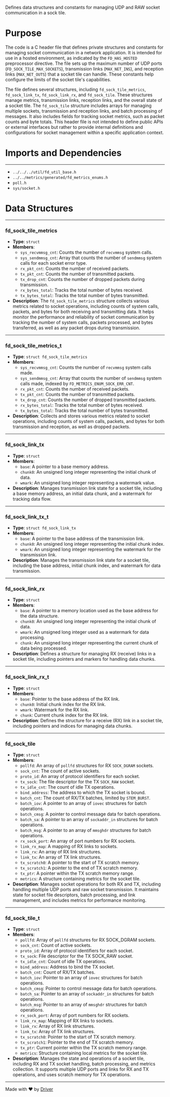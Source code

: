 <!--------------------------------------------------------------------------------->
<!-- IMPORTANT: This file is auto-generated by Driver (https://driver.ai). -------->
<!-- Manual edits may be overwritten on future commits. --------------------------->
<!--------------------------------------------------------------------------------->

Defines data structures and constants for managing UDP and RAW socket communication in a sock tile.

# Purpose
The code is a C header file that defines private structures and constants for managing socket communication in a network application. It is intended for use in a hosted environment, as indicated by the `FD_HAS_HOSTED` preprocessor directive. The file sets up the maximum number of UDP ports (`FD_SOCK_TILE_MAX_SOCKETS`), transmission links (`MAX_NET_INS`), and reception links (`MAX_NET_OUTS`) that a socket tile can handle. These constants help configure the limits of the socket tile's capabilities.

The file defines several structures, including `fd_sock_tile_metrics`, `fd_sock_link_tx`, `fd_sock_link_rx`, and `fd_sock_tile`. These structures manage metrics, transmission links, reception links, and the overall state of a socket tile. The `fd_sock_tile` structure includes arrays for managing multiple sockets, transmission and reception links, and batch processing of messages. It also includes fields for tracking socket metrics, such as packet counts and byte totals. This header file is not intended to define public APIs or external interfaces but rather to provide internal definitions and configurations for socket management within a specific application context.
# Imports and Dependencies

---
- `../../../util/fd_util_base.h`
- `../../metrics/generated/fd_metrics_enums.h`
- `poll.h`
- `sys/socket.h`


# Data Structures

---
### fd\_sock\_tile\_metrics
- **Type**: ``struct``
- **Members**:
    - `sys_recvmmsg_cnt`: Counts the number of `recvmmsg` system calls.
    - `sys_sendmmsg_cnt`: Array that counts the number of `sendmmsg` system calls for each socket error type.
    - `rx_pkt_cnt`: Counts the number of received packets.
    - `tx_pkt_cnt`: Counts the number of transmitted packets.
    - `tx_drop_cnt`: Counts the number of dropped packets during transmission.
    - `rx_bytes_total`: Tracks the total number of bytes received.
    - `tx_bytes_total`: Tracks the total number of bytes transmitted.
- **Description**: The `fd_sock_tile_metrics` structure collects various metrics related to socket operations, including counts of system calls, packets, and bytes for both receiving and transmitting data. It helps monitor the performance and reliability of socket communication by tracking the number of system calls, packets processed, and bytes transferred, as well as any packet drops during transmission.


---
### fd\_sock\_tile\_metrics\_t
- **Type**: ``struct fd_sock_tile_metrics``
- **Members**:
    - `sys_recvmmsg_cnt`: Counts the number of `recvmmsg` system calls made.
    - `sys_sendmmsg_cnt`: Array that counts the number of `sendmmsg` system calls made, indexed by `FD_METRICS_ENUM_SOCK_ERR_CNT`.
    - `rx_pkt_cnt`: Counts the number of received packets.
    - `tx_pkt_cnt`: Counts the number of transmitted packets.
    - `tx_drop_cnt`: Counts the number of dropped transmitted packets.
    - `rx_bytes_total`: Tracks the total number of bytes received.
    - `tx_bytes_total`: Tracks the total number of bytes transmitted.
- **Description**: Collects and stores various metrics related to socket operations, including counts of system calls, packets, and bytes for both transmission and reception, as well as dropped packets.


---
### fd\_sock\_link\_tx
- **Type**: ``struct``
- **Members**:
    - `base`: A pointer to a base memory address.
    - `chunk0`: An unsigned long integer representing the initial chunk of data.
    - `wmark`: An unsigned long integer representing a watermark value.
- **Description**: Manages transmission link state for a socket tile, including a base memory address, an initial data chunk, and a watermark for tracking data flow.


---
### fd\_sock\_link\_tx\_t
- **Type**: ``struct fd_sock_link_tx``
- **Members**:
    - ``base``: A pointer to the base address of the transmission link.
    - ``chunk0``: An unsigned long integer representing the initial chunk index.
    - ``wmark``: An unsigned long integer representing the watermark for the transmission link.
- **Description**: Manages the transmission link state for a socket tile, including the base address, initial chunk index, and watermark for data transmission.


---
### fd\_sock\_link\_rx
- **Type**: ``struct``
- **Members**:
    - ``base``: A pointer to a memory location used as the base address for the data structure.
    - ``chunk0``: An unsigned long integer representing the initial chunk of data.
    - ``wmark``: An unsigned long integer used as a watermark for data processing.
    - ``chunk``: An unsigned long integer representing the current chunk of data being processed.
- **Description**: Defines a structure for managing RX (receive) links in a socket tile, including pointers and markers for handling data chunks.


---
### fd\_sock\_link\_rx\_t
- **Type**: ``struct``
- **Members**:
    - `base`: Pointer to the base address of the RX link.
    - `chunk0`: Initial chunk index for the RX link.
    - `wmark`: Watermark for the RX link.
    - `chunk`: Current chunk index for the RX link.
- **Description**: Defines the structure for a receive (RX) link in a socket tile, including pointers and indices for managing data chunks.


---
### fd\_sock\_tile
- **Type**: ``struct``
- **Members**:
    - `pollfd`: An array of `pollfd` structures for RX `SOCK_DGRAM` sockets.
    - `sock_cnt`: The count of active sockets.
    - `proto_id`: An array of protocol identifiers for each socket.
    - `tx_sock`: The file descriptor for the TX `SOCK_RAW` socket.
    - `tx_idle_cnt`: The count of idle TX operations.
    - `bind_address`: The address to which the TX socket is bound.
    - `batch_cnt`: The count of RX/TX batches, limited by `STEM_BURST`.
    - `batch_iov`: A pointer to an array of `iovec` structures for batch operations.
    - `batch_cmsg`: A pointer to control message data for batch operations.
    - `batch_sa`: A pointer to an array of `sockaddr_in` structures for batch operations.
    - `batch_msg`: A pointer to an array of `mmsghdr` structures for batch operations.
    - `rx_sock_port`: An array of port numbers for RX sockets.
    - `link_rx_map`: A mapping of RX links to sockets.
    - `link_rx`: An array of RX link structures.
    - `link_tx`: An array of TX link structures.
    - `tx_scratch0`: A pointer to the start of TX scratch memory.
    - `tx_scratch1`: A pointer to the end of TX scratch memory.
    - `tx_ptr`: A pointer within the TX scratch memory range.
    - `metrics`: A structure containing metrics for the socket tile.
- **Description**: Manages socket operations for both RX and TX, including handling multiple UDP ports and raw socket transmission. It maintains state for socket file descriptors, batch processing, and link management, and includes metrics for performance monitoring.


---
### fd\_sock\_tile\_t
- **Type**: ``struct``
- **Members**:
    - `pollfd`: Array of `pollfd` structures for RX SOCK_DGRAM sockets.
    - `sock_cnt`: Count of active sockets.
    - `proto_id`: Array of protocol identifiers for each socket.
    - `tx_sock`: File descriptor for the TX SOCK_RAW socket.
    - `tx_idle_cnt`: Count of idle TX operations.
    - `bind_address`: Address to bind the TX socket.
    - `batch_cnt`: Count of RX/TX batches.
    - `batch_iov`: Pointer to an array of `iovec` structures for batch operations.
    - `batch_cmsg`: Pointer to control message data for batch operations.
    - `batch_sa`: Pointer to an array of `sockaddr_in` structures for batch operations.
    - `batch_msg`: Pointer to an array of `mmsghdr` structures for batch operations.
    - `rx_sock_port`: Array of port numbers for RX sockets.
    - `link_rx_map`: Mapping of RX links to sockets.
    - `link_rx`: Array of RX link structures.
    - `link_tx`: Array of TX link structures.
    - `tx_scratch0`: Pointer to the start of TX scratch memory.
    - `tx_scratch1`: Pointer to the end of TX scratch memory.
    - `tx_ptr`: Current pointer within the TX scratch memory range.
    - `metrics`: Structure containing local metrics for the socket tile.
- **Description**: Manages the state and operations of a socket tile, including RX and TX socket handling, batch processing, and metrics collection. It supports multiple UDP ports and links for RX and TX operations, and uses scratch memory for TX operations.



---
Made with ❤️ by [Driver](https://www.driver.ai/)